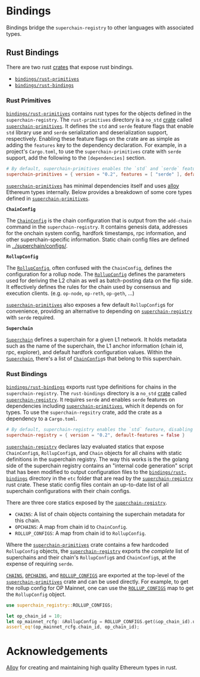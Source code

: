 # Bindings

Bindings bridge the `superchain-registry` to other languages with associated types.

## Rust Bindings

There are two rust [crates](crates.io) that expose rust bindings.
- [`bindings/rust-primitives`][rp]
- [`bindings/rust-bindings`][rb]

### Rust Primitives

[`bindings/rust-primitives`][rp] contains rust types for the objects defined in the `superchain-registry`.
The `rust-primitives` directory is a `no_std` [crate][rpc] called [`superchain-primitives`][sp].
It defines the `std` and `serde` feature flags that enable `std` library use and `serde` serialization
and deserialization support, respectively. Enabling these feature flags on the crate are as simple as
adding the `features` key to the dependency declaration. For example, in a project's `Cargo.toml`, to
use the `superchain-primitives` crate with `serde` support, add the following to the `[dependencies]`
section.

```toml
# By default, superchain-primitives enables the `std` and `serde` feature flags.
superchain-primitives = { version = "0.2", features = [ "serde" ], default-features = false }
```

[`superchain-primitives`][sp] has minimal dependencies itself and uses [alloy][alloy] Ethereum
types internally. Below provides a breakdown of some core types defined in [`superchain-primitives`][sp].

**`ChainConfig`**

The [`ChainConfig`][cc] is the chain configuration that is output from the `add-chain` command in the
`superchain-registry`. It contains genesis data, addresses for the onchain system config, hardfork
timestamps, rpc information, and other superchain-specific information. Static chain config files
are defined in [../superchain/configs/](../superchain/configs/).

**`RollupConfig`**

The [`RollupConfig`][rc], often confused with the `ChainConfig`, defines the configuration for
a rollup node. The [`RollupConfig`][rc] defines the parameters used for deriving the L2 chain as
well as batch-posting data on the flip side. It effectively defines the rules for the chain used by
consensus and execution clients. (e.g. `op-node`, `op-reth`, `op-geth`, ...)

[`superchain-primitives`][sp] also exposes a few default `RollupConfig`s for convenience, providing an alternative to depending on [`superchain-registry`][sr] with `serde` required.

**`Superchain`**

[`Superchain`][s] defines a superchain for a given L1 network. It holds metadata such as the
name of the superchain, the L1 anchor information (chain id, rpc, explorer), and default
hardfork configuration values. Within the [`Superchain`][s], there's a list of [`ChainConfig`][cc]s
that belong to this superchain.

### Rust Bindings

[`bindings/rust-bindings`][rb] exports rust type definitions for chains in the `superchain-registry`.
The `rust-bindings` directory is a `no_std` [crate][rbc] called [`superchain-registry`][sr].
It requires `serde` and enables `serde` features on dependencies including [`superchain-primitives`][sp],
which it depends on for types. To use the `superchain-regsitry` crate, add the crate as a dependency to
a `Cargo.toml`.

```toml
# By default, superchain-registry enables the `std` feature, disabling `no_std`.
superchain-registry = { version = "0.2", default-features = false }
```

[`superchain-registry`][sr] declares lazy evaluated statics that expose `ChainConfig`s, `RollupConfig`s,
and `Chain` objects for all chains with static definitions in the superchain registry. The way this works
is the the golang side of the superchain registry contains an "internal code generation" script that has
been modified to output configuration files to the [`bindings/rust-bindings`][rb] directory in the `etc`
folder that are read by the [`superchain-registry`][sr] rust crate. These static config files contain
an up-to-date list of all superchain configurations with their chain configs.

There are three core statics exposed by the [`superchain-registry`][sr].
- `CHAINS`: A list of chain objects containing the superchain metadata for this chain.
- `OPCHAINS`: A map from chain id to `ChainConfig`.
- `ROLLUP_CONFIGS`: A map from chain id to `RollupConfig`.

Where the [`superchain-primitives`][sp] crate contains a few hardcoded `RollupConfig` objects, the
[`superchain-registry`][sr] exports the _complete_ list of superchains and their chain's `RollupConfig`s
and `ChainConfig`s, at the expense of requiring `serde`.

[`CHAINS`][chains], [`OPCHAINS`][opchains], and [`ROLLUP_CONFIGS`][rollups] are exported at the top-level
of the [`superchain-primitives`][sp] crate and can be used directly. For example, to get the rollup
config for OP Mainnet, one can use the [`ROLLUP_CONFIGS`][rollups] map to get the `RollupConfig` object.

```rust
use superchain_registry::ROLLUP_CONFIGS;

let op_chain_id = 10;
let op_mainnet_rcfg: &RollupConfig = ROLLUP_CONFIGS.get(&op_chain_id).unwrap();
assert_eq!(op_mainnet_rcfg.chain_id, op_chain_id);
```

# Acknowledgements

[Alloy][alloy] for creating and maintaining high quality Ethereum types in rust.


<!-- Hyperlinks -->

[rbc]: ../bindings/rust-bindings/Cargo.toml
[rb]: ../bindings/rust-bindings/
[rpc]: ../bindings/rust-primitives/Cargo.toml
[rp]: ../bindings/rust-primitives/

[alloy]: https://github.com/alloy-rs/alloy

[sr]: https://crates.io/crates/superchain-registry
[sp]: https://crates.io/crates/superchain-primitives

[chains]: https://docs.rs/superchain-registry/latest/superchain_registry/struct.CHAINS.html
[opchains]: https://docs.rs/superchain-registry/latest/superchain_registry/struct.OPCHAINS.html
[rollups]: https://docs.rs/superchain-registry/latest/superchain_registry/struct.ROLLUP_CONFIGS.html

[s]: https://docs.rs/superchain-primitives/latest/superchain_primitives/superchain/struct.Superchain.html
[cc]: https://docs.rs/superchain-primitives/latest/superchain_primitives/chain_config/struct.ChainConfig.html
[rc]: https://docs.rs/superchain-primitives/latest/superchain_primitives/rollup_config/struct.RollupConfig.html
